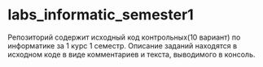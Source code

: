 # labs_informatic_semester1
Репозиторий содержит исходный код контрольных(10 вариант) по информатике за 1 курс 1 семестр.
Описание заданий находятся в исходном коде в виде комментариев и текста, выводимого в консоль.

